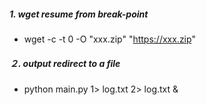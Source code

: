 ##### 1. wget resume from break-point

- wget -c -t 0 -O "xxx.zip" "https://xxx.zip"

##### ２. output redirect to a file

 - python main.py 1> log.txt 2> log.txt &

